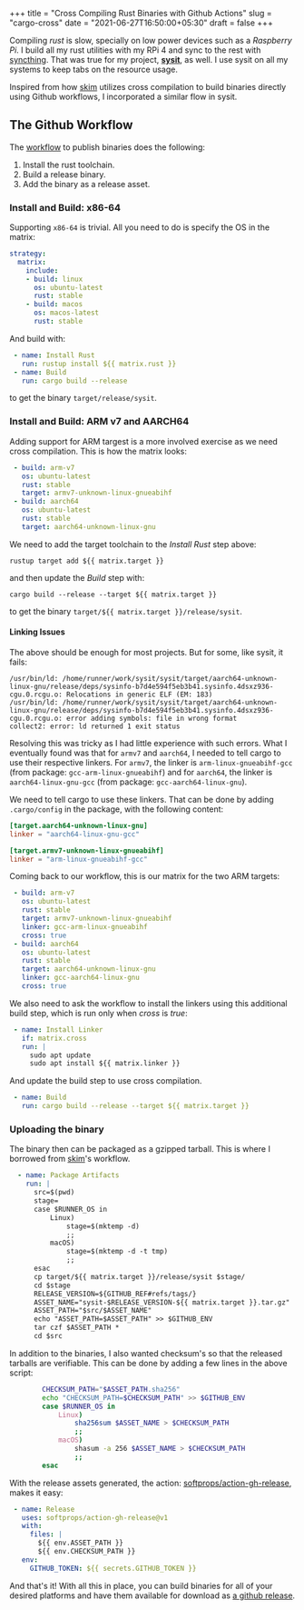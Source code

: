 +++
title = "Cross Compiling Rust Binaries with Github Actions"
slug = "cargo-cross"
date = "2021-06-27T16:50:00+05:30"
draft = false
+++

Compiling _rust_ is slow, specially on low power devices such as a
_Raspberry Pi_. I build all my rust utilities with my RPi 4 and sync to
the rest with [syncthing](https://syncthing.net/). That was true for
my project, [**sysit**](https://github.com/crodjer/sysit), as well. I
use sysit on all my systems to keep tabs on the resource usage.

Inspired from how [skim](https://github.com/lotabout/skim/blob/master/.github/workflows/publish-github.yml)
utilizes cross compilation to build binaries directly using Github
workflows, I incorporated a similar flow in sysit.

## The Github Workflow
The [workflow](https://github.com/crodjer/sysit/blob/v0.4.0/.github/workflows/release.yml#L39)
to publish binaries does the following:

1. Install the rust toolchain.
2. Build a release binary.
3. Add the binary as a release asset.


### Install and Build: x86-64
Supporting `x86-64` is trivial. All you need to do is specify the OS
in the matrix:

```yaml
strategy:
  matrix:
    include:
    - build: linux
      os: ubuntu-latest
      rust: stable
    - build: macos
      os: macos-latest
      rust: stable
```
And build with:
```yaml
 - name: Install Rust
   run: rustup install ${{ matrix.rust }}
 - name: Build
   run: cargo build --release
```
to get the binary `target/release/sysit`.

### Install and Build: ARM v7 and AARCH64
Adding support for ARM targest is a more involved exercise as we
need cross compilation. This is how the matrix looks:
```yaml
 - build: arm-v7
   os: ubuntu-latest
   rust: stable
   target: armv7-unknown-linux-gnueabihf
 - build: aarch64
   os: ubuntu-latest
   rust: stable
   target: aarch64-unknown-linux-gnu
```

We need to add the target toolchain to the _Install Rust_ step above:
```
rustup target add ${{ matrix.target }}
```
and then update the _Build_ step with:
```
cargo build --release --target ${{ matrix.target }}
```
to get the binary `target/${{ matrix.target }}/release/sysit`.

#### Linking Issues
The above should be enough for most projects. But for some, like
sysit, it fails:
```
/usr/bin/ld: /home/runner/work/sysit/sysit/target/aarch64-unknown-linux-gnu/release/deps/sysinfo-b7d4e594f5eb3b41.sysinfo.4dsxz936-cgu.0.rcgu.o: Relocations in generic ELF (EM: 183)
/usr/bin/ld: /home/runner/work/sysit/sysit/target/aarch64-unknown-linux-gnu/release/deps/sysinfo-b7d4e594f5eb3b41.sysinfo.4dsxz936-cgu.0.rcgu.o: error adding symbols: file in wrong format
collect2: error: ld returned 1 exit status
```

Resolving this was tricky as I had little experience with such errors.
What I eventually found was that for `armv7` and `aarch64`, I needed
to tell cargo to use their respective linkers. For `armv7`, the linker
is `arm-linux-gnueabihf-gcc` (from package: `gcc-arm-linux-gnueabihf`)
and for `aarch64`, the linker is `aarch64-linux-gnu-gcc` (from
package: `gcc-aarch64-linux-gnu`).

We need to tell cargo to use these linkers. That can be done by
adding `.cargo/config` in the package, with the following content:
```toml
[target.aarch64-unknown-linux-gnu]
linker = "aarch64-linux-gnu-gcc"

[target.armv7-unknown-linux-gnueabihf]
linker = "arm-linux-gnueabihf-gcc"
```

Coming back to our workflow, this is our matrix for the two ARM
targets:
```yaml
 - build: arm-v7
   os: ubuntu-latest
   rust: stable
   target: armv7-unknown-linux-gnueabihf
   linker: gcc-arm-linux-gnueabihf
   cross: true
 - build: aarch64
   os: ubuntu-latest
   rust: stable
   target: aarch64-unknown-linux-gnu
   linker: gcc-aarch64-linux-gnu
   cross: true
```
We also need to ask the workflow to install the linkers using this
additional build step, which is run only when _cross_ is _true_:
```yaml
 - name: Install Linker
   if: matrix.cross
   run: |
     sudo apt update
     sudo apt install ${{ matrix.linker }}
```
And update the build step to use cross compilation.
```yaml
 - name: Build
   run: cargo build --release --target ${{ matrix.target }}
```

### Uploading the binary
The binary then can be packaged as a gzipped tarball. This is where I
borrowed from [skim](https://github.com/softprops/action-gh-release)'s workflow.
```yaml
  - name: Package Artifacts
    run: |
      src=$(pwd)
      stage=
      case $RUNNER_OS in
          Linux)
              stage=$(mktemp -d)
              ;;
          macOS)
              stage=$(mktemp -d -t tmp)
              ;;
      esac
      cp target/${{ matrix.target }}/release/sysit $stage/
      cd $stage
      RELEASE_VERSION=${GITHUB_REF#refs/tags/}
      ASSET_NAME="sysit-$RELEASE_VERSION-${{ matrix.target }}.tar.gz"
      ASSET_PATH="$src/$ASSET_NAME"
      echo "ASSET_PATH=$ASSET_PATH" >> $GITHUB_ENV
      tar czf $ASSET_PATH *
      cd $src
```

In addition to the binaries, I also wanted checksum's so that the
released tarballs are verifiable. This can be done by adding a few
lines in the above script:
```bash
        CHECKSUM_PATH="$ASSET_PATH.sha256"
        echo "CHECKSUM_PATH=$CHECKSUM_PATH" >> $GITHUB_ENV
        case $RUNNER_OS in
            Linux)
                sha256sum $ASSET_NAME > $CHECKSUM_PATH
                ;;
            macOS)
                shasum -a 256 $ASSET_NAME > $CHECKSUM_PATH
                ;;
        esac
```
With the release assets generated, the action: [softprops/action-gh-release](https://github.com/softprops/action-gh-release),
makes it easy:
```yaml
 - name: Release
   uses: softprops/action-gh-release@v1
   with:
     files: |
       ${{ env.ASSET_PATH }}
       ${{ env.CHECKSUM_PATH }}
   env:
     GITHUB_TOKEN: ${{ secrets.GITHUB_TOKEN }}
```


And that's it! With all this in place, you can build binaries for all of your
desired platforms and have them available for download as
[a github release](https://github.com/crodjer/sysit/releases/latest).
